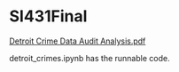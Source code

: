 # SI431Final
[Detroit Crime Data Audit Analysis.pdf](https://github.com/Icejuiceisgood/SI431Final/files/11155307/Detroit.Crime.Data.Audit.Analysis.pdf)

detroit_crimes.ipynb has the runnable code.

